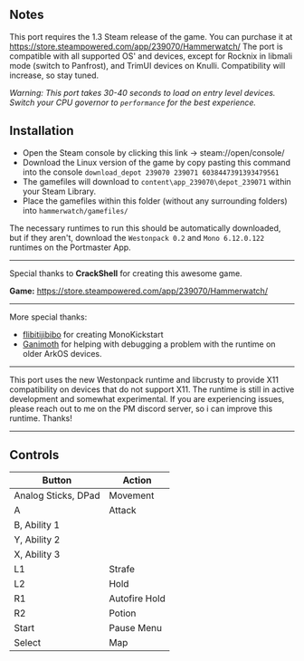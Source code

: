 ## Notes

This port requires the 1.3 Steam release of the game. You can purchase it at https://store.steampowered.com/app/239070/Hammerwatch/
The port is compatible with all supported OS' and devices, except for Rocknix in libmali mode (switch to Panfrost), and TrimUI devices on Knulli. Compatibility will increase, so stay tuned.

*Warning: This port takes 30-40 seconds to load on entry level devices. Switch your CPU governor to `performance` for the best experience.*

## Installation

- Open the Steam console by clicking this link -> steam://open/console/
- Download the Linux version of the game by copy pasting this command into the console `download_depot 239070 239071 6038447391393479561`
- The gamefiles will download to `content\app_239070\depot_239071` within your Steam Library. 
- Place the gamefiles within this folder (without any surrounding folders) into `hammerwatch/gamefiles/`

The necessary runtimes to run this should be automatically downloaded, but if they aren't, download the `Westonpack 0.2` and `Mono 6.12.0.122` runtimes on the Portmaster App.

---

Special thanks to **CrackShell** for creating this awesome game.

**Game:** https://store.steampowered.com/app/239070/Hammerwatch/

---

More special thanks:
- [flibitijibibo](https://github.com/flibitijibibo) for creating MonoKickstart
- [Ganimoth](https://portmaster.games/profile.html?porter=Ganimoth) for helping with debugging a problem with the runtime on older ArkOS devices.

---

This port uses the new Westonpack runtime and libcrusty to provide X11 compatibility on devices that do not support X11. The runtime is still in active development and somewhat experimental. If you are experiencing issues, please reach out to me on the PM discord server, so i can improve this runtime. Thanks!

---

## Controls

| Button | Action |
|--|--| 
|Analog Sticks, DPad |Movement|
|A|Attack|
|B, Ability 1|
|Y, Ability 2|
|X, Ability 3|
|L1|Strafe|
|L2|Hold|
|R1|Autofire Hold|
|R2|Potion|
|Start|Pause Menu|
|Select|Map|

